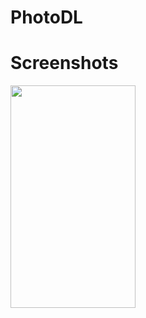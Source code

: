 # PhotoDL
# Screenshots
<img src= "https://user-images.githubusercontent.com/30705391/158768312-8d429b15-4db4-48c7-a962-5a149de737e8.PNG" width="200" height="355.55">
